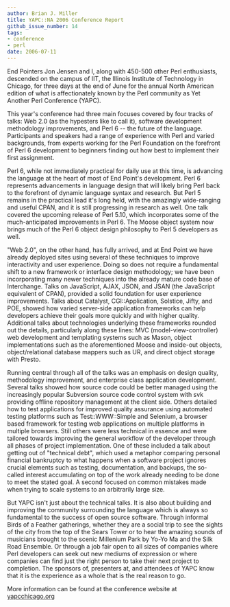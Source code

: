 ```yaml
---
author: Brian J. Miller
title: YAPC::NA 2006 Conference Report
github_issue_number: 14
tags:
- conference
- perl
date: 2006-07-11
---
```


End Pointers Jon Jensen and I, along with 450-500 other Perl enthusiasts, descended on the campus of IIT, the Illinois Institute of Technology in Chicago, for three days at the end of June for the annual North American edition of what is affectionately known by the Perl community as Yet Another Perl Conference (YAPC).

This year's conference had three main focuses covered by four tracks of talks: Web 2.0 (as the hypesters like to call it), software development methodology improvements, and Perl 6 -- the future of the language. Participants and speakers had a range of experience with Perl and varied backgrounds, from experts working for the Perl Foundation on the forefront of Perl 6 development to beginners finding out how best to implement their first assignment.

Perl 6, while not immediately practical for daily use at this time, is advancing the language at the heart of most of End Point's development. Perl 6 represents advancements in language design that will likely bring Perl back to the forefront of dynamic language syntax and research. But Perl 5 remains in the practical lead it's long held, with the amazingly wide-ranging and useful CPAN, and it is still progressing in research as well. One talk covered the upcoming release of Perl 5.10, which incorporates some of the much-anticipated improvements in Perl 6. The Moose object system now brings much of the Perl 6 object design philosophy to Perl 5 developers as well.

"Web 2.0", on the other hand, has fully arrived, and at End Point we have already deployed sites using several of these techniques to improve interactivity and user experience. Doing so does not require a fundamental shift to a new framework or interface design methodology; we have been incorporating many newer techniques into the already mature code base of Interchange. Talks on JavaScript, AJAX, JSON, and JSAN (the JavaScript equivalent of CPAN), provided a solid foundation for user experience improvements. Talks about Catalyst, CGI::Application, Solstice, Jifty, and POE, showed how varied server-side application frameworks can help developers achieve their goals more quickly and with higher quality. Additional talks about technologies underlying these frameworks rounded out the details, particularly along these lines: MVC (model-view-controller) web development and templating systems such as Mason, object implementations such as the aforementioned Moose and inside-out objects, object/relational database mappers such as UR, and direct object storage with Presto.

Running central through all of the talks was an emphasis on design quality, methodology improvement, and enterprise class application development. Several talks showed how source code could be better managed using the increasingly popular Subversion source code control system with svk providing offline repository management at the client side. Others detailed how to test applications for improved quality assurance using automated testing platforms such as Test::WWW::Simple and Selenium, a browser based framework for testing web applications on multiple platforms in multiple browsers. Still others were less technical in essence and were tailored towards improving the general workflow of the developer through all phases of project implementation. One of these included a talk about getting out of "technical debt", which used a metaphor comparing personal financial bankruptcy to what happens when a software project ignores crucial elements such as testing, documentation, and backups, the so-called interest accumulating on top of the work already needing to be done to meet the stated goal. A second focused on common mistakes made when trying to scale systems to an arbitrarily large size.

But YAPC isn't just about the technical talks. It is also about building and improving the community surrounding the language which is always so
fundamental to the success of open source software. Through informal Birds of a Feather gatherings, whether they are a social trip to see the sights of the city from the top of the Sears Tower or to hear the amazing sounds of musicians brought to the scenic Millenium Park by Yo-Yo Ma and the Silk Road Ensemble. Or through a job fair open to all sizes of companies where Perl developers can seek out new mediums of expression or where companies can find just the right person to take their next project to completion. The sponsors of, presenters at, and attendees of YAPC know that it is the experience as a whole that is the real reason to go.

More information can be found at the conference website at [yapcchicago.org](http://www.yapcchicago.org/)
